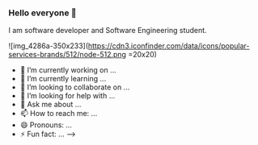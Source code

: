 ### Hello everyone 👋

I am software developer and Software Engineering student. 

![img_4286a-350x233](https://cdn3.iconfinder.com/data/icons/popular-services-brands/512/node-512.png =20x20)



- 🔭 I’m currently working on ...
- 🌱 I’m currently learning ...
- 👯 I’m looking to collaborate on ...
- 🤔 I’m looking for help with ...
- 💬 Ask me about ...
- 📫 How to reach me: ...
- 😄 Pronouns: ...
- ⚡ Fun fact: ...
-->
